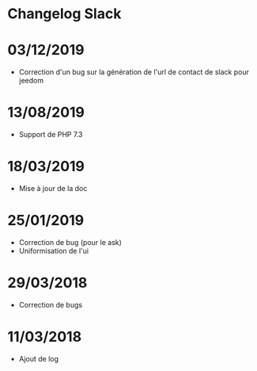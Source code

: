 # Changelog Slack

# 03/12/2019

- Correction d'un bug sur la génération de l'url de contact de slack pour jeedom

# 13/08/2019

- Support de PHP 7.3

# 18/03/2019

- Mise à jour de la doc

# 25/01/2019

- Correction de bug (pour le ask)
- Uniformisation de l'ui

# 29/03/2018

- Correction de bugs

# 11/03/2018

- Ajout de log
